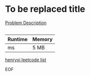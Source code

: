 # To be replaced title
[Problem Description]()

```

```

| Runtime       | Memory     | 
| :------------- | :---------- |
|  ms | 5 MB	   |


[henryxi leetcode list](http://www.henryxi.com/leetcode)

EOF